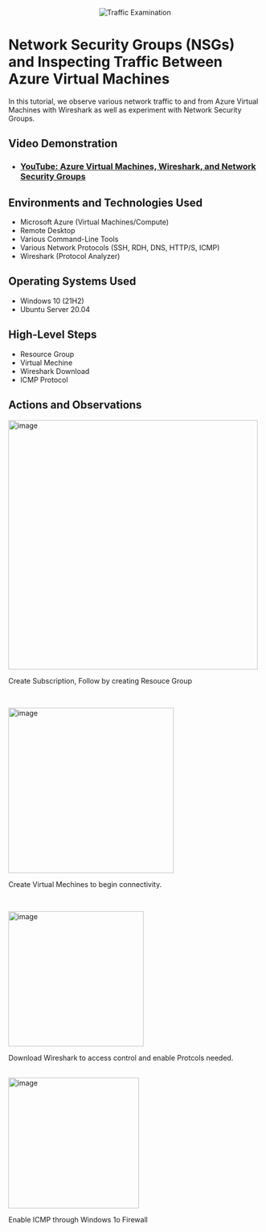 <p align="center">
<img src="https://i.imgur.com/Ua7udoS.png" alt="Traffic Examination"/>
</p>

<h1>Network Security Groups (NSGs) and Inspecting Traffic Between Azure Virtual Machines</h1>
In this tutorial, we observe various network traffic to and from Azure Virtual Machines with Wireshark as well as experiment with Network Security Groups. <br />


<h2>Video Demonstration</h2>

- ### [YouTube: Azure Virtual Machines, Wireshark, and Network Security Groups](https://www.youtube.com)

<h2>Environments and Technologies Used</h2>

- Microsoft Azure (Virtual Machines/Compute)
- Remote Desktop
- Various Command-Line Tools
- Various Network Protocols (SSH, RDH, DNS, HTTP/S, ICMP)
- Wireshark (Protocol Analyzer)

<h2>Operating Systems Used </h2>

- Windows 10 (21H2)
- Ubuntu Server 20.04

<h2>High-Level Steps</h2>

- Resource Group
- Virtual Mechine
- Wireshark Download
- ICMP Protocol

<h2>Actions and Observations</h2>

<p>
<img width="496" alt="image" src="https://github.com/CYb3rstorm32/azure-network-protocols/assets/137921494/d8d9fb54-ca20-4720-8285-255a2e3ff3ad">

</p>
<p>
Create Subscription, Follow by creating Resouce Group
</p>
<br />

<p>
<img width="329" alt="image" src="https://github.com/CYb3rstorm32/azure-network-protocols/assets/137921494/32553674-1166-4bb5-8034-546babe4a6d6">

</p>
<p>
Create Virtual Mechines to begin connectivity.
</p>
<br />

<p>
<img width="269" alt="image" src="https://github.com/CYb3rstorm32/azure-network-protocols/assets/137921494/11d5b9f5-1c92-4847-a141-7e7fc94a170a">

</p>
<p>
Download Wireshark to access control and enable Protcols needed.
</p>
<br />

<img width="260" alt="image" src="https://github.com/CYb3rstorm32/azure-network-protocols/assets/137921494/7dca8480-21ae-4fc6-98cd-9872f05feb36">

Enable ICMP through Windows 1o Firewall
